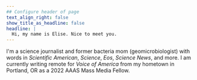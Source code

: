 ```yaml
---
## Configure header of page
text_align_right: false
show_title_as_headline: false
headline: |
  Hi, my name is Elise. Nice to meet you.
---
```

<!-- this is a subheadline -->
I'm a science journalist and former bacteria mom (geomicrobiologist) with words in *Scientific American*, *Science*, *Eos*, *Science News*, and more. I am currently writing remote for *Voice of America* from my hometown in Portland, OR as a 2022 AAAS Mass Media Fellow.